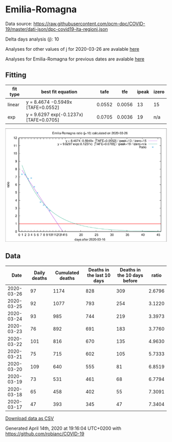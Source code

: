 # Emilia-Romagna

Data source: https://raw.githubusercontent.com/pcm-dpc/COVID-19/master/dati-json/dpc-covid19-ita-regioni.json

Delta days analysis (j): 10

Analyses for other values of j for 2020-03-26 are avalable [here](../2020-03-26/README.md)

Analyses for Emilia-Romagna for previous dates are avalable [here](../README.md)

## Fitting 
|fit type|best fit equation|tafe|tfe|ipeak|izero|
|-------|-----|--------|------|---|---|
|linear|y = 8.4674 -0.5949x  [TAFE=0.0552]|0.0552|0.0056|13|15|
|exp|y = 9.6297 exp(-0.1237x)  [TAFE=0.0705]|0.0705|0.0036|19|n/a|

![Plot](COVID-19_emilia-romagna_j10_2020-03-26.png)

## Data
|Date|Daily deaths|Cumulated deaths|Deaths in the last 10 days|Deaths in the 10 days before|ratio|
|----|----------|-----------|-------|--------------------|-----|
|2020-03-26|97|1174|828|309|2.6796|
|2020-03-25|92|1077|793|254|3.1220|
|2020-03-24|93|985|744|219|3.3973|
|2020-03-23|76|892|691|183|3.7760|
|2020-03-22|101|816|670|135|4.9630|
|2020-03-21|75|715|602|105|5.7333|
|2020-03-20|109|640|555|81|6.8519|
|2020-03-19|73|531|461|68|6.7794|
|2020-03-18|65|458|402|55|7.3091|
|2020-03-17|47|393|345|47|7.3404|

[Download data as CSV](COVID-19_emilia-romagna_j10_2020-03-26.csv)

Generated April 14th, 2020 at 19:16:04 UTC+0200 with https://github.com/robianc/COVID-19
